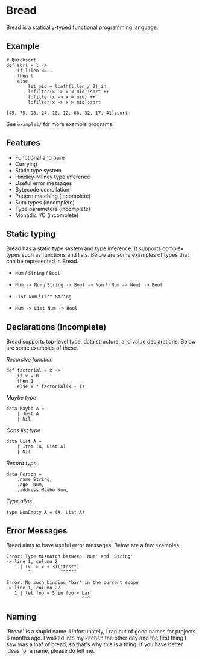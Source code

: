 # Bread

Bread is a statically-typed functional programming language.

## Example

```
# Quicksort
def sort = l ->
    if l:len <= 1
    then l
    else
        let mid = l:nth(l:len / 2) in
        l:filter(x -> x < mid):sort ++
        l:filter(x -> x = mid) ++
        l:filter(x -> x > mid):sort

[45, 75, 98, 24, 10, 12, 60, 32, 17, 41]:sort
```

See `examples/` for more example programs.

## Features

- Functional and pure
- Currying
- Static type system
- Hindley-Milney type inference
- Useful error messages
- Bytecode compilation
- Pattern matching (incomplete)
- Sum types (incomplete)
- Type parameters (incomplete)
- Monadic I/O (incomplete)

## Static typing

Bread has a static type system and type inference.
It supports complex types such as functions and lists.
Below are some examples of types that can be represented in Bread.

- `Num` / `String` / `Bool`

- `Num -> Num` / `String -> Bool -> Num` / `(Num -> Num) -> Bool`

- `List Num` / `List String`

- `Num -> List Num -> Bool`

## Declarations (Incomplete)

Bread supports top-level type, data structure, and value declarations.
Below are some examples of these.

*Recursive function*

```
def factorial = x ->
	if x = 0
	then 1
	else x * factorial(x - 1)
```

*Maybe type*

```
data Maybe A =
	| Just A
	| Nil
```

*Cons list type*

```
data List A =
	| Item (A, List A)
	| Nil
```

*Record type*

```
data Person =
	.name String,
	.age  Num,
	.address Maybe Num,
```

*Type alias*

```
type NonEmpty A = (A, List A)
```

## Error Messages

Bread aims to have useful error messages. Below are a few examples.

```
Error: Type mismatch between 'Num' and 'String'
-> line 1, column 2
   1 | (x -> x + 3)("test")
        ^           ^^^^^^
```

```
Error: No such binding 'bar' in the current scope
-> line 1, column 22
   1 | let foo = 5 in foo + bar
                            ^^^
```

## Naming

'Bread' is a stupid name.
Unfortunately, I ran out of good names for projects 6 months ago.
I walked into my kitchen the other day and the first thing I saw was a loaf of bread, so that's why this is a thing.
If you have better ideas for a name, please do tell me.
